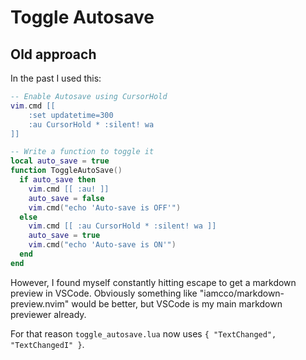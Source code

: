 # Toggle Autosave


## Old approach

In the past I used this:

```lua
-- Enable Autosave using CursorHold
vim.cmd [[
    :set updatetime=300
    :au CursorHold * :silent! wa
]]

-- Write a function to toggle it
local auto_save = true
function ToggleAutoSave()
  if auto_save then
    vim.cmd [[ :au! ]]
    auto_save = false
    vim.cmd("echo 'Auto-save is OFF'")
  else
    vim.cmd [[ :au CursorHold * :silent! wa ]]
    auto_save = true
    vim.cmd("echo 'Auto-save is ON'")
  end
end

```

However, I found myself constantly hitting escape to get a markdown preview in VSCode. Obviously something like "iamcco/markdown-preview.nvim" would be better, but VSCode is my main markdown previewer already.

For that reason `toggle_autosave.lua` now uses `{ "TextChanged", "TextChangedI" }`.

